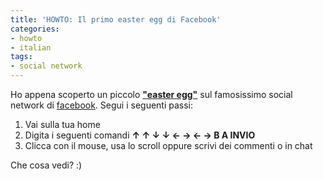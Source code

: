 ```yaml
---
title: 'HOWTO: Il primo easter egg di Facebook'
categories:
- howto
- italian
tags:
- social network
---
```

Ho appena scoperto un piccolo [**"easter egg"**](http://it.wikipedia.org/wiki/Easter_egg)
sul famosissimo social network di [facebook](http://www.facebook.com).
Segui i seguenti passi:

1. Vai sulla tua home
2. Digita i seguenti comandi
**↑ ↑ ↓ ↓ <- -> <- -> B A INVIO**
3. Clicca con il mouse, usa lo scroll oppure scrivi dei commenti o in chat
    
Che cosa vedi? :)
